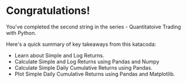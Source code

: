 # Congratulations!
You've completed the second string in the series - Quantitatoive Trading with Python.

Here's a quick summary of key takeaways from this katacoda:

* Learn about Simple and Log Returns.
* Calculate Simple and Log Returns using Pandas and Numpy
* Calculate Simple Daily Cumulative Returns using Pandas.
* Plot Simple Daily Cumulative Returns using Pandas and Matplotlib.